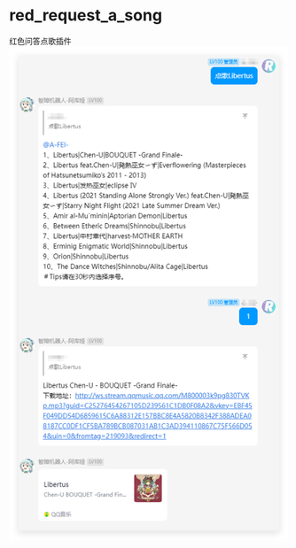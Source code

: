# red_request_a_song
红色问答点歌插件
<br>
![Red Request a Song](https://github.com/nodesire7/red_request_a_song/blob/main/red_ras.png)
